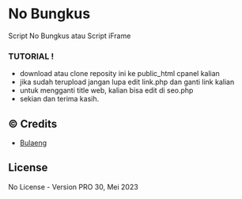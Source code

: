 # No Bungkus
Script No Bungkus atau Script iFrame

### TUTORIAL !
-  download atau clone reposity ini ke public_html cpanel kalian
-  jika sudah terupload jangan lupa edit link.php dan ganti link kalian
-  untuk mengganti title web, kalian bisa edit di seo.php
-  sekian dan terima kasih.

## © Credits
-  [Bulaeng](https://github.com/bulaengscript)

## License
No License - Version PRO 30, Mei 2023
